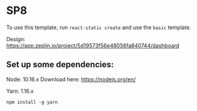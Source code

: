 # SP8

To use this template, run `react-static create` and use the `basic` template.

Design: https://app.zeplin.io/project/5d19573f56e48056fa840744/dashboard

## Set up some dependencies:
Node: 10.16.x 
Download here: https://nodejs.org/en/

Yarn: 1.16.x 

`npm install -g yarn`
